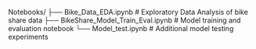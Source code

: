 Notebooks/
├── Bike_Data_EDA.ipynb # Exploratory Data Analysis of bike share data
├── BikeShare_Model_Train_Eval.ipynb # Model training and evaluation notebook
└── Model_test.ipynb # Additional model testing experiments
